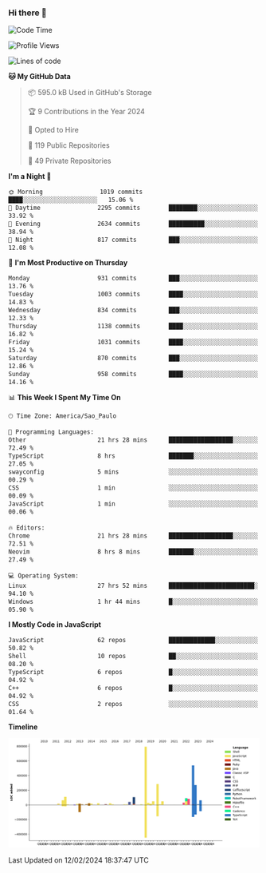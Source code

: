 ### Hi there 👋

<!--START_SECTION:waka-->
![Code Time](http://img.shields.io/badge/Code%20Time-5%2C619%20hrs%2033%20mins-blue)

![Profile Views](http://img.shields.io/badge/Profile%20Views-1-blue)

![Lines of code](https://img.shields.io/badge/From%20Hello%20World%20I%27ve%20Written-2.8%20million%20lines%20of%20code-blue)

**🐱 My GitHub Data** 

> 📦 595.0 kB Used in GitHub's Storage 
 > 
> 🏆 9 Contributions in the Year 2024
 > 
> 💼 Opted to Hire
 > 
> 📜 119 Public Repositories 
 > 
> 🔑 49 Private Repositories 
 > 
**I'm a Night 🦉** 

```text
🌞 Morning                1019 commits        ████░░░░░░░░░░░░░░░░░░░░░   15.06 % 
🌆 Daytime                2295 commits        ████████░░░░░░░░░░░░░░░░░   33.92 % 
🌃 Evening                2634 commits        ██████████░░░░░░░░░░░░░░░   38.94 % 
🌙 Night                  817 commits         ███░░░░░░░░░░░░░░░░░░░░░░   12.08 % 
```
📅 **I'm Most Productive on Thursday** 

```text
Monday                   931 commits         ███░░░░░░░░░░░░░░░░░░░░░░   13.76 % 
Tuesday                  1003 commits        ████░░░░░░░░░░░░░░░░░░░░░   14.83 % 
Wednesday                834 commits         ███░░░░░░░░░░░░░░░░░░░░░░   12.33 % 
Thursday                 1138 commits        ████░░░░░░░░░░░░░░░░░░░░░   16.82 % 
Friday                   1031 commits        ████░░░░░░░░░░░░░░░░░░░░░   15.24 % 
Saturday                 870 commits         ███░░░░░░░░░░░░░░░░░░░░░░   12.86 % 
Sunday                   958 commits         ████░░░░░░░░░░░░░░░░░░░░░   14.16 % 
```


📊 **This Week I Spent My Time On** 

```text
🕑︎ Time Zone: America/Sao_Paulo

💬 Programming Languages: 
Other                    21 hrs 28 mins      ██████████████████░░░░░░░   72.49 % 
TypeScript               8 hrs               ███████░░░░░░░░░░░░░░░░░░   27.05 % 
swayconfig               5 mins              ░░░░░░░░░░░░░░░░░░░░░░░░░   00.29 % 
CSS                      1 min               ░░░░░░░░░░░░░░░░░░░░░░░░░   00.09 % 
JavaScript               1 min               ░░░░░░░░░░░░░░░░░░░░░░░░░   00.06 % 

🔥 Editors: 
Chrome                   21 hrs 28 mins      ██████████████████░░░░░░░   72.51 % 
Neovim                   8 hrs 8 mins        ███████░░░░░░░░░░░░░░░░░░   27.49 % 

💻 Operating System: 
Linux                    27 hrs 52 mins      ████████████████████████░   94.10 % 
Windows                  1 hr 44 mins        █░░░░░░░░░░░░░░░░░░░░░░░░   05.90 % 
```

**I Mostly Code in JavaScript** 

```text
JavaScript               62 repos            █████████████░░░░░░░░░░░░   50.82 % 
Shell                    10 repos            ██░░░░░░░░░░░░░░░░░░░░░░░   08.20 % 
TypeScript               6 repos             █░░░░░░░░░░░░░░░░░░░░░░░░   04.92 % 
C++                      6 repos             █░░░░░░░░░░░░░░░░░░░░░░░░   04.92 % 
CSS                      2 repos             ░░░░░░░░░░░░░░░░░░░░░░░░░   01.64 % 
```



**Timeline**

![Lines of Code chart](https://raw.githubusercontent.com/jampow/jampow/master/assets/bar_graph.png)


 Last Updated on 12/02/2024 18:37:47 UTC
<!--END_SECTION:waka-->
